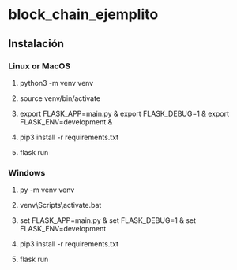 # block_chain_ejemplito

## Instalación

### Linux or MacOS

1. python3 -m venv venv
   
2. source venv/bin/activate
   
3. export FLASK_APP=main.py &
   export FLASK_DEBUG=1 &
   export FLASK_ENV=development &
   
4. pip3 install -r requirements.txt

5. flask run

### Windows
1. py -m venv venv 

2. venv\Scripts\activate.bat

3. set FLASK_APP=main.py &
   set FLASK_DEBUG=1 &
   set FLASK_ENV=development
   
4. pip3 install -r requirements.txt

5. flask run

